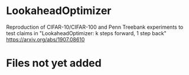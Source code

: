 # LookaheadOptimizer
Reproduction of CIFAR-10/CIFAR-100 and Penn Treebank experiments to test claims in "LookaheadOptimizer: k steps forward, 1 step back" https://arxiv.org/abs/1907.08610

# Files not yet added
